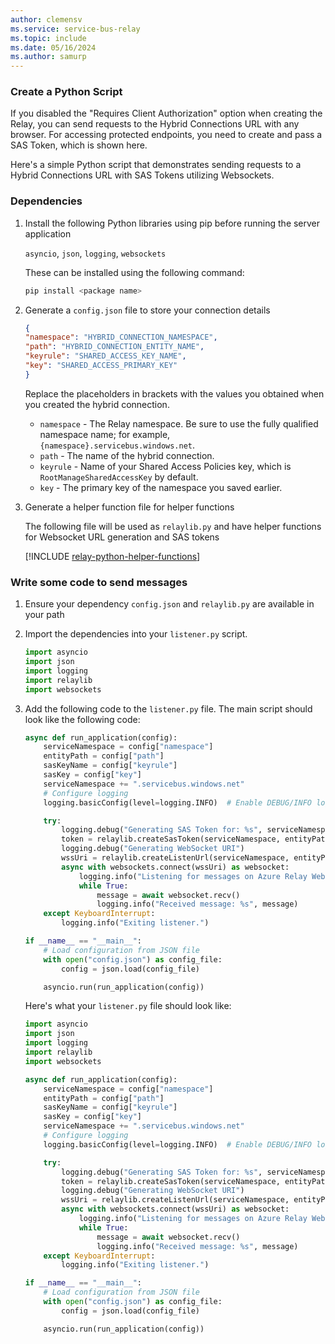 ```yaml
---
author: clemensv
ms.service: service-bus-relay
ms.topic: include
ms.date: 05/16/2024
ms.author: samurp
---
```


### Create a Python Script

If you disabled the "Requires Client Authorization" option when creating the Relay,
you can send requests to the Hybrid Connections URL with any browser. For accessing
protected endpoints, you need to create and pass a SAS Token, which is shown here.

Here's a simple Python script that demonstrates sending requests to 
a Hybrid Connections URL with SAS Tokens utilizing Websockets. 

### Dependencies

1. Install the following Python libraries using pip before running the server application

	`asyncio`, `json`, `logging`, `websockets`

	These can be installed using the following command:

	```bash
	pip install <package name>
	```
2. Generate a `config.json` file to store your connection details

    ```json
	{
    "namespace": "HYBRID_CONNECTION_NAMESPACE",
    "path": "HYBRID_CONNECTION_ENTITY_NAME",
    "keyrule": "SHARED_ACCESS_KEY_NAME",
    "key": "SHARED_ACCESS_PRIMARY_KEY"
	}
	```
	Replace the placeholders in brackets with the values you obtained when you created the hybrid connection.

	- `namespace` - The Relay namespace. Be sure to use the fully qualified namespace name; for example, `{namespace}.servicebus.windows.net`.
	- `path` - The name of the hybrid connection.
	- `keyrule` - Name of your Shared Access Policies key, which is `RootManageSharedAccessKey` by default.
	- `key` -   The primary key of the namespace you saved earlier.

3. Generate a helper function file for helper functions

	The following file will be used as `relaylib.py` and have helper functions for Websocket URL generation and SAS tokens

    [!INCLUDE [relay-python-helper-functions](relay-python-helper-functions.md)]

### Write some code to send messages

1. Ensure your dependency `config.json` and `relaylib.py` are available in your path 


2. Import the dependencies into your `listener.py` script.

    ```python
    import asyncio
	import json
	import logging
	import relaylib
	import websockets
    ```

3. Add the following code to the `listener.py` file. The main script should look like the following code:

    ```python
	async def run_application(config):
		serviceNamespace = config["namespace"]
		entityPath = config["path"]
		sasKeyName = config["keyrule"]
		sasKey = config["key"]
		serviceNamespace += ".servicebus.windows.net"
		# Configure logging
		logging.basicConfig(level=logging.INFO)  # Enable DEBUG/INFO logging as appropriate

		try:
			logging.debug("Generating SAS Token for: %s", serviceNamespace)
			token = relaylib.createSasToken(serviceNamespace, entityPath, sasKeyName, sasKey)
			logging.debug("Generating WebSocket URI")
			wssUri = relaylib.createListenUrl(serviceNamespace, entityPath, token)
			async with websockets.connect(wssUri) as websocket:
				logging.info("Listening for messages on Azure Relay WebSocket...")
				while True:
					message = await websocket.recv()
					logging.info("Received message: %s", message)
		except KeyboardInterrupt:
			logging.info("Exiting listener.")

	if __name__ == "__main__":
		# Load configuration from JSON file
		with open("config.json") as config_file:
			config = json.load(config_file)

		asyncio.run(run_application(config))    
    ```
    Here's what your `listener.py` file should look like:

    ```python
	import asyncio
	import json
	import logging
	import relaylib
	import websockets

	async def run_application(config):
		serviceNamespace = config["namespace"]
		entityPath = config["path"]
		sasKeyName = config["keyrule"]
		sasKey = config["key"]
		serviceNamespace += ".servicebus.windows.net"
		# Configure logging
		logging.basicConfig(level=logging.INFO)  # Enable DEBUG/INFO logging as appropriate

		try:
			logging.debug("Generating SAS Token for: %s", serviceNamespace)
			token = relaylib.createSasToken(serviceNamespace, entityPath, sasKeyName, sasKey)
			logging.debug("Generating WebSocket URI")
			wssUri = relaylib.createListenUrl(serviceNamespace, entityPath, token)
			async with websockets.connect(wssUri) as websocket:
				logging.info("Listening for messages on Azure Relay WebSocket...")
				while True:
					message = await websocket.recv()
					logging.info("Received message: %s", message)
		except KeyboardInterrupt:
			logging.info("Exiting listener.")

	if __name__ == "__main__":
		# Load configuration from JSON file
		with open("config.json") as config_file:
			config = json.load(config_file)

		asyncio.run(run_application(config))
    ```
